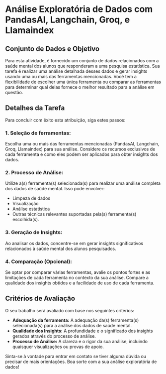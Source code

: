 # Análise Exploratória de Dados com PandasAI, Langchain, Groq, e Llamaindex

## Conjunto de Dados e Objetivo

Para esta atividade, é fornecido um conjunto de dados relacionados com a saúde mental dos alunos que responderam a uma pesquisa estatística. Sua tarefa é realizar uma análise detalhada desses dados e gerar insights usando uma ou mais das ferramentas mencionadas. Você tem a flexibilidade de escolher uma única ferramenta ou comparar as ferramentas para determinar qual delas fornece o melhor resultado para a análise em questão.

## Detalhes da Tarefa

Para concluir com êxito esta atribuição, siga estes passos:

### 1. Seleção de ferramentas:

Escolha uma ou mais das ferramentas mencionadas (PandasAI, Langchain, Groq, Llamaindex) para sua análise. Considere os recursos exclusivos de cada ferramenta e como eles podem ser aplicados para obter insights dos dados.

### 2. Processo de Análise:

Utilize a(s) ferramenta(s) selecionada(s) para realizar uma análise completa dos dados de saúde mental. Isso pode envolver:

- Limpeza de dados
- Visualização
- Análise estatística
- Outras técnicas relevantes suportadas pela(s) ferramenta(s) escolhida(s).

### 3. Geração de Insights:

Ao analisar os dados, concentre-se em gerar insights significativos relacionados à saúde mental dos alunos pesquisados.

### 4. Comparação (Opcional):

Se optar por comparar várias ferramentas, avalie os pontos fortes e as limitações de cada ferramenta no contexto da sua análise. Compare a qualidade dos insights obtidos e a facilidade de uso de cada ferramenta.

## Critérios de Avaliação

O seu trabalho será avaliado com base nos seguintes critérios:

- **Adequação da ferramenta:** A adequação da(s) ferramenta(s) selecionada(s) para a análise dos dados de saúde mental.
- **Qualidade dos Insights:** A profundidade e o significado dos insights gerados através do processo de análise.
- **Processo de Análise:** A clareza e o rigor da sua análise, incluindo quaisquer visualizações ou provas de apoio.

Sinta-se à vontade para entrar em contato se tiver alguma dúvida ou precisar de mais orientações. Boa sorte com a sua análise exploratória de dados!
